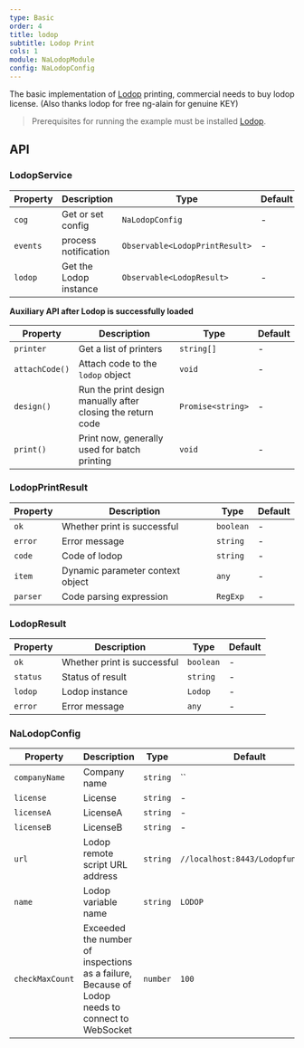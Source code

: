 ```yaml
---
type: Basic
order: 4
title: lodop
subtitle: Lodop Print
cols: 1
module: NaLodopModule
config: NaLodopConfig
---
```


The basic implementation of [Lodop](http://c-lodop.com/) printing, commercial needs to buy lodop license. (Also thanks lodop for free ng-alain for genuine KEY)

> Prerequisites for running the example must be installed [Lodop](http://c-lodop.com/download.html).

## API

### LodopService

Property | Description | Type | Default
----|------|-----|------
`cog` | Get or set config | `NaLodopConfig` | -
`events` | process notification | `Observable<LodopPrintResult>` | -
`lodop` | Get the Lodop instance | `Observable<LodopResult>` | -

**Auxiliary API after Lodop is successfully loaded**

Property | Description | Type | Default
----|------|-----|------
`printer` | Get a list of printers  | `string[]` | -
`attachCode()` | Attach code to the `lodop` object  | `void` | -
`design()` | Run the print design manually after closing the return code | `Promise<string>` | -
`print()` | Print now, generally used for batch printing | `void` | -

### LodopPrintResult

Property | Description | Type | Default
----|------|-----|------
`ok` | Whether print is successful | `boolean` | -
`error` | Error message | `string` | -
`code` | Code of lodop | `string` | -
`item` | Dynamic parameter context object | `any` | -
`parser` | Code parsing expression | `RegExp` | -

### LodopResult

Property | Description | Type | Default
----|------|-----|------
`ok` | Whether print is successful | `boolean` | -
`status` | Status of result | `string` | -
`lodop` | Lodop instance | `Lodop` | -
`error` | Error message | `any` | -

### NaLodopConfig

Property | Description | Type | Default
----|------|-----|------
`companyName` | Company name | `string` | ``
`license` | License | `string` | -
`licenseA` | LicenseA | `string` | -
`licenseB` | LicenseB | `string` | -
`url` | Lodop remote script URL address | `string` | `//localhost:8443/Lodopfuncs.js`
`name` | Lodop variable name | `string` | `LODOP`
`checkMaxCount` | Exceeded the number of inspections as a failure, Because of Lodop needs to connect to WebSocket | `number` | `100`
